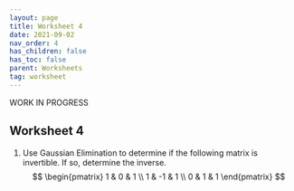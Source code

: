 ```yaml
---
layout: page
title: Worksheet 4
date: 2021-09-02
nav_order: 4
has_children: false
has_toc: false
parent: Worksheets
tag: worksheet
---
```


WORK IN PROGRESS

## Worksheet 4

1. Use Gaussian Elimination to determine if the following matrix is invertible. If so, determine the inverse.
$$
    \begin{pmatrix}
        1 & 0 & 1 \\
        1 & -1 & 1 \\
        0 & 1 & 1 
    \end{pmatrix}
$$